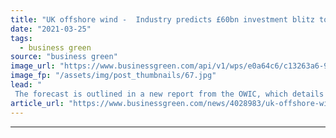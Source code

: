 ```yaml
---
title: "UK offshore wind -  Industry predicts £60bn investment blitz to drive 69,000 jobs"
date: "2021-03-25"
tags: 
  - business green
source: "business green"
image_url: "https://www.businessgreen.com/api/v1/wps/e0a64c6/c13263a6-9fb4-4d8a-b17e-9d01bd08fe11/5/iw-climate-change-renewable-019-185x114.jpg"
image_fp: "/assets/img/post_thumbnails/67.jpg"
lead: "
 The forecast is outlined in a new report from the OWIC, which details £60bn of planned investment in offshore wind between now and 2026 ..."
article_url: "https://www.businessgreen.com/news/4028983/uk-offshore-wind-industry-predicts-gbp60bn-investment-blitz-drive-69-jobs"
---
```


---
